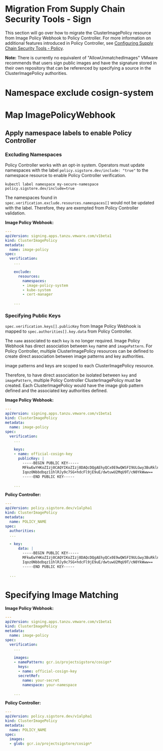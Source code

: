 # Migration From Supply Chain Security Tools - Sign

This section will go over how to migrate the ClusterImagePolicy resource
from Image Policy Webhook to Policy Controller. For more information on
additional features introduced in Policy Controller, see
[Configuring Supply Chain Security Tools - Policy](configuring.md).

**Note:** There is currently no equivalent of "AllowUnmatchedImages"
VMware recommends that users sign public images and have the signature
stored in their own repository that can be referenced by specifying a source
in the ClusterImagePolicy authorities.

# Namespace exclude cosign-system
[comment]: <> (TODO: Exclude 'cosign-system' namespace)

# Map ImagePolicyWebhook
[comment]: <> (TODO: Quick overview on what is required)

## Apply namespace labels to enable Policy Controller
[comment]: <> (TODO: How to include namespaces)

### Excluding Namespaces
Policy Controller works with an opt-in system. Operators must update namespaces
with the label `policy.sigstore.dev/include: "true"` to the namespace resource
to enable Policy Controller verification.

```console
kubectl label namespace my-secure-namespace policy.sigstore.dev/include=true
```

The namespaces found in `spec.verification.exclude.resources.namespaces[]` would
not be updated with the label. Therefore, they are exempted from Policy
Controller validation.

**Image Policy Webhook:**
```yaml
---
apiVersion: signing.apps.tanzu.vmware.com/v1beta1
kind: ClusterImagePolicy
metadata:
  name: image-policy
spec:
  verification:
    ...

    exclude:
      resources:
        namespaces:
        - image-policy-system
        - kube-system
        - cert-manager

    ...
```

### Specifying Public Keys

`spec.verification.keys[].publicKey` from Image Policy Webhook is mapped to
`spec.authorities[].key.data` from Policy Controller.

The `name` associated to each `key` is no longer required. Image Policy Webhook
has direct association between `key` name and `imagePattern`. For Policy
Controller, multiple ClusterImagePolicy resources can be defined to create
direct association between image patterns and key authorities.

image patterns and keys are scoped to each ClusterImagePolicy resource.

Therefore, to have direct association be isolated between `key` and
`imagePattern`, multiple Policy Controller ClusterImagePolicy must be created.
Each ClusterImagePolicy would have the image glob pattern defined and the
associated key authorities defined.

**Image Policy Webhook:**
```yaml
---
apiVersion: signing.apps.tanzu.vmware.com/v1beta1
kind: ClusterImagePolicy
metadata:
  name: image-policy
spec:
  verification:
    ...

    keys:
    - name: official-cosign-key
      publicKey: |
        -----BEGIN PUBLIC KEY-----
        MFkwEwYHKoZIzj0CAQYIKoZIzj0DAQcDQgAEhyQCx0E9wQWSFI9ULGwy3BuRklnt
        IqozONbbdbqz11hlRJy9c7SG+hdcFl9jE9uE/dwtuwU2MqU9T/cN0YkWww==
        -----END PUBLIC KEY-----

    ...
```

**Policy Controller:**
```yaml
---
apiVersion: policy.sigstore.dev/v1alpha1
kind: ClusterImagePolicy
metadata:
  name: POLICY_NAME
spec:
  authorities:
  ...

  - key:
      data: |
        -----BEGIN PUBLIC KEY-----
        MFkwEwYHKoZIzj0CAQYIKoZIzj0DAQcDQgAEhyQCx0E9wQWSFI9ULGwy3BuRklnt
        IqozONbbdbqz11hlRJy9c7SG+hdcFl9jE9uE/dwtuwU2MqU9T/cN0YkWww==
        -----END PUBLIC KEY-----

  ...
```


# Specifying Image Matching

[comment]: <> (TODO [denny] wildcarding differences)
[comment]: <> (previously required index.docker.io/[library])
[comment]: <> (now uses slash separating wildcarding so * and ** is different)

**Image Policy Webhook:**
```yaml
---
apiVersion: signing.apps.tanzu.vmware.com/v1beta1
kind: ClusterImagePolicy
metadata:
  name: image-policy
spec:
  verification:
    ...

    images:
    - namePattern: gcr.io/projectsigstore/cosign*
      keys:
      - name: official-cosign-key
      secretRef:
        name: your-secret
        namespace: your-namespace

    ...
```

**Policy Controller:**
```yaml
---
apiVersion: policy.sigstore.dev/v1alpha1
kind: ClusterImagePolicy
metadata:
  name: POLICY_NAME
spec:
  images:
  - glob: gcr.io/projectsigstore/cosign*
```